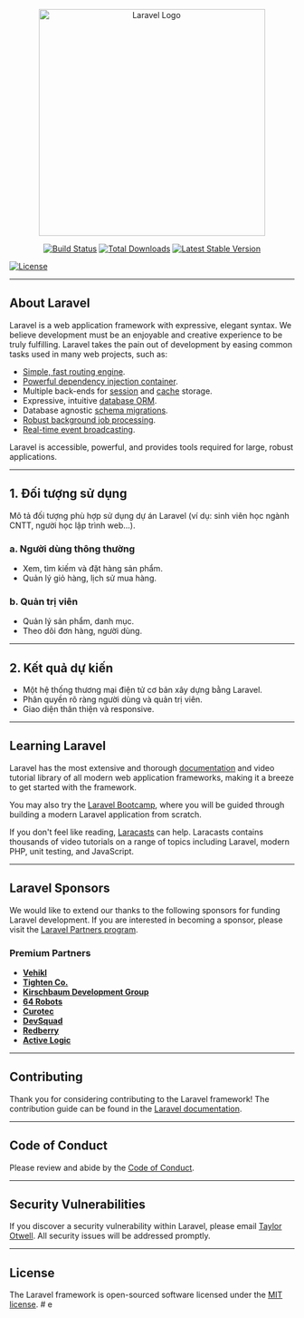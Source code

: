 <p align="center"><a href="https://laravel.com" target="_blank"><img src="https://raw.githubusercontent.com/laravel/art/master/logo-lockup/5%20SVG/2%20CMYK/1%20Full%20Color/laravel-logolockup-cmyk-red.svg" width="400" alt="Laravel Logo"></a></p>

<p align="center">
<a href="https://github.com/laravel/framework/actions"><img src="https://github.com/laravel/framework/workflows/tests/badge.svg" alt="Build Status"></a>
<a href="https://packagist.org/packages/laravel/framework"><img src="https://img.shields.io/packagist/dt/laravel/framework" alt="Total Downloads"></a>
<a href="https://packagist.org/packages/laravel/framework"><img src="https://img.shields.io/packagist/v/laravel/framework" alt="Latest Stable Version"></a>

<a href="https://packagist.org/packages/laravel/framework"><img src="https://img.shields.io/packagist/l/laravel/framework" alt="License"></a>
</p>

---

## About Laravel

Laravel is a web application framework with expressive, elegant syntax. We believe development must be an enjoyable and creative experience to be truly fulfilling. Laravel takes the pain out of development by easing common tasks used in many web projects, such as:

- [Simple, fast routing engine](https://laravel.com/docs/routing).
- [Powerful dependency injection container](https://laravel.com/docs/container).
- Multiple back-ends for [session](https://laravel.com/docs/session) and [cache](https://laravel.com/docs/cache) storage.
- Expressive, intuitive [database ORM](https://laravel.com/docs/eloquent).
- Database agnostic [schema migrations](https://laravel.com/docs/migrations).
- [Robust background job processing](https://laravel.com/docs/queues).
- [Real-time event broadcasting](https://laravel.com/docs/broadcasting).

Laravel is accessible, powerful, and provides tools required for large, robust applications.

---

## 1. Đối tượng sử dụng

Mô tả đối tượng phù hợp sử dụng dự án Laravel (ví dụ: sinh viên học ngành CNTT, người học lập trình web...).

### a. Người dùng thông thường

- Xem, tìm kiếm và đặt hàng sản phẩm.
- Quản lý giỏ hàng, lịch sử mua hàng.

### b. Quản trị viên

- Quản lý sản phẩm, danh mục.
- Theo dõi đơn hàng, người dùng.

---

## 2. Kết quả dự kiến

- Một hệ thống thương mại điện tử cơ bản xây dựng bằng Laravel.
- Phân quyền rõ ràng người dùng và quản trị viên.
- Giao diện thân thiện và responsive.

---

## Learning Laravel

Laravel has the most extensive and thorough [documentation](https://laravel.com/docs) and video tutorial library of all modern web application frameworks, making it a breeze to get started with the framework.

You may also try the [Laravel Bootcamp](https://bootcamp.laravel.com), where you will be guided through building a modern Laravel application from scratch.

If you don't feel like reading, [Laracasts](https://laracasts.com) can help. Laracasts contains thousands of video tutorials on a range of topics including Laravel, modern PHP, unit testing, and JavaScript.

---

## Laravel Sponsors

We would like to extend our thanks to the following sponsors for funding Laravel development. If you are interested in becoming a sponsor, please visit the [Laravel Partners program](https://partners.laravel.com).

### Premium Partners

- **[Vehikl](https://vehikl.com)**
- **[Tighten Co.](https://tighten.co)**
- **[Kirschbaum Development Group](https://kirschbaumdevelopment.com)**
- **[64 Robots](https://64robots.com)**
- **[Curotec](https://www.curotec.com/services/technologies/laravel)**
- **[DevSquad](https://devsquad.com/hire-laravel-developers)**
- **[Redberry](https://redberry.international/laravel-development)**
- **[Active Logic](https://activelogic.com)**

---

## Contributing

Thank you for considering contributing to the Laravel framework! The contribution guide can be found in the [Laravel documentation](https://laravel.com/docs/contributions).

---

## Code of Conduct

Please review and abide by the [Code of Conduct](https://laravel.com/docs/contributions#code-of-conduct).

---

## Security Vulnerabilities

If you discover a security vulnerability within Laravel, please email [Taylor Otwell](mailto:taylor@laravel.com). All security issues will be addressed promptly.

---

## License

The Laravel framework is open-sourced software licensed under the [MIT license](https://opensource.org/licenses/MIT).
#   e  
 
